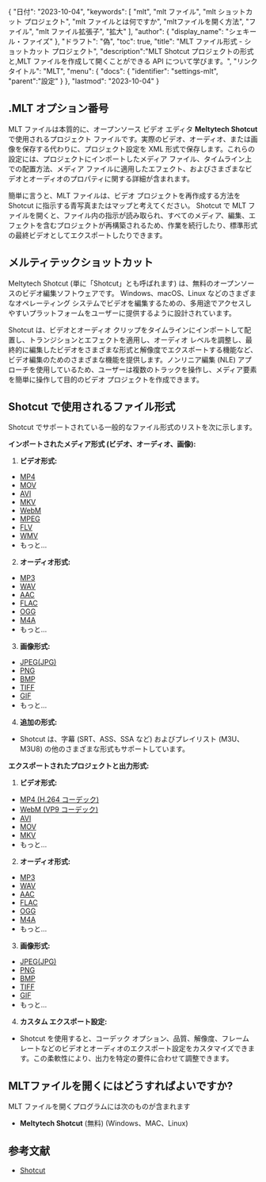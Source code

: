 {
"日付": "2023-10-04",
  "keywords": [
"mlt",
"mlt ファイル",
"mlt ショットカット プロジェクト",
"mlt ファイルとは何ですか",
"mltファイルを開く方法",
"ファイル",
"mlt ファイル拡張子",
"拡大"
],
  "author": {
"display_name": "シェキール・ファイズ"
},
"ドラフト": "偽",
"toc": true,
"title": "MLT ファイル形式 - ショットカット プロジェクト",
  "description":"MLT Shotcut プロジェクトの形式と,MLT ファイルを作成して開くことができる API について学びます。",
"リンクタイトル": "MLT",
  "menu": {
    "docs": {
      "identifier": "settings-mlt",
"parent":"設定"
}
},
"lastmod": "2023-10-04"
}

## .MLT オプション番号

MLT ファイルは本質的に、オープンソース ビデオ エディタ **Meltytech Shotcut** で使用されるプロジェクト ファイルです。実際のビデオ、オーディオ、または画像を保存する代わりに、プロジェクト設定を XML 形式で保存します。これらの設定には、プロジェクトにインポートしたメディア ファイル、タイムライン上での配置方法、メディア ファイルに適用したエフェクト、およびさまざまなビデオとオーディオのプロパティに関する詳細が含まれます。

簡単に言うと、MLT ファイルは、ビデオ プロジェクトを再作成する方法を Shotcut に指示する青写真またはマップと考えてください。 Shotcut で MLT ファイルを開くと、ファイル内の指示が読み取られ、すべてのメディア、編集、エフェクトを含むプロジェクトが再構築されるため、作業を続行したり、標準形式の最終ビデオとしてエクスポートしたりできます。

## メルティテックショットカット

Meltytech Shotcut (単に「Shotcut」とも呼ばれます) は、無料のオープンソースのビデオ編集ソフトウェアです。 Windows、macOS、Linux などのさまざまなオペレーティング システムでビデオを編集するための、多用途でアクセスしやすいプラットフォームをユーザーに提供するように設計されています。

Shotcut は、ビデオとオーディオ クリップをタイムラインにインポートして配置し、トランジションとエフェクトを適用し、オーディオ レベルを調整し、最終的に編集したビデオをさまざまな形式と解像度でエクスポートする機能など、ビデオ編集のためのさまざまな機能を提供します。ノンリニア編集 (NLE) アプローチを使用しているため、ユーザーは複数のトラックを操作し、メディア要素を簡単に操作して目的のビデオ プロジェクトを作成できます。

## Shotcut で使用されるファイル形式

Shotcut でサポートされている一般的なファイル形式のリストを次に示します。

**インポートされたメディア形式 (ビデオ、オーディオ、画像):**

1. **ビデオ形式:**
    








- [MP4](/ja/video/mp4/)
- [MOV](/ja/video/mov/)
- [AVI](/ja/video/avi/)
- [MKV](/ja/video/mkv/)
- [WebM](/ja/video/webm/)
- [MPEG](/ja/video/mpeg/)
- [FLV](/ja/video/flv/)
- [WMV](/ja/video/wmv/)
- もっと...
2. **オーディオ形式:**
    








- [MP3](/ja/audio/mp3/)
- [WAV](/ja/audio/wav/)
- [AAC](/ja/audio/aac/)
- [FLAC](/ja/audio/flac/)
- [OGG](/ja/audio/ogg/)
- [M4A](/ja/audio/m4a/)
- もっと...
3. **画像形式:**
    








- [JPEG(JPG)](/ja/image/jpeg/)
- [PNG](/ja/image/png/)
- [BMP](/ja/image/bmp/)
- [TIFF](/ja/image/tiff/)
- [GIF](/ja/image/gif/)
- もっと...
4. **追加の形式:**
    








- Shotcut は、字幕 (SRT、ASS、SSA など) およびプレイリスト (M3U、M3U8) の他のさまざまな形式もサポートしています。

**エクスポートされたプロジェクトと出力形式:**

1. **ビデオ形式:**
    








- [MP4 (H.264 コーデック)](/ja/video/mp4/)
- [WebM (VP9 コーデック)](/ja/video/webm/)
- [AVI](/ja/video/avi/)
- [MOV](/ja/video/mov/)
- [MKV](/ja/video/mkv/)
- もっと...
2. **オーディオ形式:**
    








- [MP3](/ja/audio/mp3/)
- [WAV](/ja/audio/wav/)
- [AAC](/ja/audio/aac/)
- [FLAC](/ja/audio/flac/)
- [OGG](/ja/audio/ogg/)
- [M4A](/ja/audio/m4a/)
- もっと...
3. **画像形式:**
    








- [JPEG(JPG)](/ja/image/jpeg/)
- [PNG](/ja/image/png/)
- [BMP](/ja/image/bmp/)
- [TIFF](/ja/image/tiff/)
- [GIF](/ja/image/gif/)
- もっと...
4. **カスタム エクスポート設定:**
    








- Shotcut を使用すると、コーデック オプション、品質、解像度、フレーム レートなどのビデオとオーディオのエクスポート設定をカスタマイズできます。この柔軟性により、出力を特定の要件に合わせて調整できます。

## MLTファイルを開くにはどうすればよいですか?

MLT ファイルを開くプログラムには次のものが含まれます

- **Meltytech Shotcut** (無料) (Windows、MAC、Linux)

## 参考文献
* [Shotcut](https://en.wikipedia.org/wiki/Shotcut)
